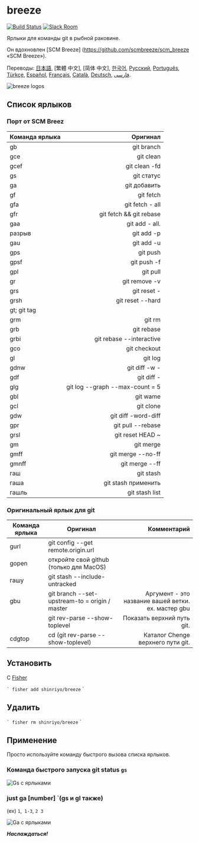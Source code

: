 [日本語]: README.jp.md
[繁體中文]: README.zh-tw.md
[简体中文]: README.zh-cn.md
[한국어]: README.ko.md
[Русский]: README.ru.md
[Português]: README.pt.md
[Türkçe]: README.tr.md
[Español]: README.es.md
[Français]: README.fr.md
[Català]: README.ca.md
[Deutsch]: README.du.md
[فارسی]: README.fa.md

# breeze

[![Build Status][travis-badge]][travis-link]
[![Slack Room][slack-badge]][slack-link]

Ярлыки для команды git в рыбной раковине.

Он вдохновлен [SCM Breeze] (https://github.com/scmbreeze/scm_breeze «SCM Breeze»).

Переводы: [日本語], [繁體 中文], [简体 中文], [한국어], [Русский], [Português], [Türkçe], [Español], [Français], [Català], [Deutsch], [ فارسی].

<div class = "centered">
<img src = "http://i.imgur.com/MEKxPSD.png" alt = "breeze logos" />
</ DIV>

## Список ярлыков

### Порт от SCM Breez

| Команда ярлыка | Оригинал |
| ----------- | ------------: |
| gb | git branch |
| gce | git clean |
| gcef | git clean -fd |
| gs | git статус |
| ga | git добавить |
| gf | git fetch |
| gfa | git fetch - all |
| gfr | git fetch && git rebase |
| gaa | git add - all. |
| разрыв | git add -p |
| gau | git add -u |
| gps | git push |
| gpsf | git push -f |
| gpl | git pull |
| gr | git remove -v |
| grs | git reset - |
| grsh | git reset --hard |
| gt; git tag |
| grm | git rm |
| grb | git rebase |
| grbi | git rebase --interactive |
| gco | git checkout |
| gl | git log |
| gdnw | git diff -w - |
| gdf | git diff - |
| glg | git log --graph --max-count = 5 |
| gbl | git wame |
| gcl | git clone |
| gdw | git diff -word-diff |
| gpr | git pull --rebase |
| grsl | git reset HEAD ~ |
| gm | git merge |
| gmff | git merge --no-ff |
| gmnff | git merge --ff |
| гаш | git stash |
| гаша | git stash применить |
| гашль | git stash list |

### Оригинальный ярлык для git

| Команда ярлыка | Оригинал | Комментарий |
| ----------- | ------------ | ------------: |
| gurl | git config --get remote.origin.url | |
| gopen | откройте свой github (только для MacOS) | |
| гашу | git stash --include-untracked | |
| gbu | git branch --set-upstream-to = origin / <branch> master | Аргумент - это название вашей ветки. ех. мастер gbu |
| | git rev-parse --show-toplevel | Показать верхний путь git. |
| cdgtop | cd (git rev-parse --show-toplevel) | Каталог Chenge верхнего пути git. |

## Установить

С [Fisher](https://github.com/jorgebucaran/fisher)

`` `
fisher add shinriyo/breeze
`` `

## Удалить

`` `
fisher rm shinriyo/breeze
`` `

## Применение

Просто используйте команду быстрого вызова списка ярлыков.

### Команда быстрого запуска git status `gs`

<div class = "centered">
<img src = "http://i.imgur.com/F3NHal3.png" alt = "Gs с ярлыками" />
</ DIV>

### just ga [number] `(gs и gl также)

(ex) `1`,` 1-3`, `2 3`

<div class = "centered">
<img src = "http://i.imgur.com/RpspQI2.png" alt = "Ga с ярлыками" />
</ DIV>

[travis-link]: https://travis-ci.org/shinriyo/breeze
[travis-badge]: https://img.shields.io/travis/shinriyo/breeze.svg
[slack-link]: https://fisherman-wharf.herokuapp.com
[slack-badge]: https://fisherman-wharf.herokuapp.com/badge.svg
[рыбак]: https://github.com/fisherman/fisherman

***Наслаждаться!***